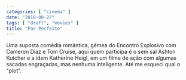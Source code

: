 ```yaml
---
categories: [ "cinema" ]
date: "2010-08-27"
tags: [ "draft", "movies" ]
title: "Par Perfeito"
---
```

Uma suposta comédia romântica, gêmea do Encontro Explosivo com Cameron
Diaz e Tom Cruise, aqui quem participa é o sem sal Ashton Kutcher
e a idem Katherine Heigl, em um filme de ação com algumas sacadas
engraçadas, mas nenhuma inteligente. Até me esqueci qual o "plot".
